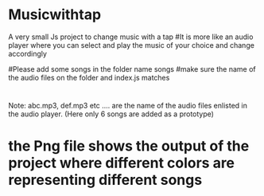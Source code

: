 # Musicwithtap
A very small Js project to change music with a tap
#It is more like an audio player where you can select and play the music of your choice and change accordingly

#Please add some songs in the folder name songs
#make sure the name of the audio files on the folder and index.js matches
#
Note: abc.mp3, def.mp3 etc .... are the name of the audio files enlisted in the audio player. (Here only 6 songs are added 
as a prototype)

# the Png file shows the output of the project where different colors are representing different songs
